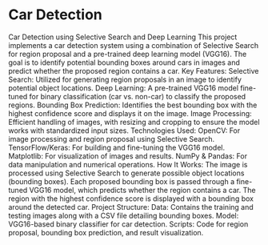 # Car Detection
 Car Detection using Selective Search and Deep Learning This project implements a car detection system using a combination of Selective Search for region proposal and a pre-trained deep learning model (VGG16). The goal is to identify potential bounding boxes around cars in images and predict whether the proposed region contains a car.  Key Features: Selective Search: Utilized for generating region proposals in an image to identify potential object locations. Deep Learning: A pre-trained VGG16 model fine-tuned for binary classification (car vs. non-car) to classify the proposed regions. Bounding Box Prediction: Identifies the best bounding box with the highest confidence score and displays it on the image. Image Processing: Efficient handling of images, with resizing and cropping to ensure the model works with standardized input sizes. Technologies Used: OpenCV: For image processing and region proposal using Selective Search. TensorFlow/Keras: For building and fine-tuning the VGG16 model. Matplotlib: For visualization of images and results. NumPy & Pandas: For data manipulation and numerical operations. How It Works: The image is processed using Selective Search to generate possible object locations (bounding boxes). Each proposed bounding box is passed through a fine-tuned VGG16 model, which predicts whether the region contains a car. The region with the highest confidence score is displayed with a bounding box around the detected car. Project Structure: Data: Contains the training and testing images along with a CSV file detailing bounding boxes. Model: VGG16-based binary classifier for car detection. Scripts: Code for region proposal, bounding box prediction, and result visualization.
